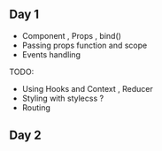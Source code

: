 ## Day 1
- Component , Props , bind()
- Passing props function and scope
- Events handling 

TODO:
- Using Hooks and Context , Reducer
- Styling with stylecss ?
- Routing 

## Day 2